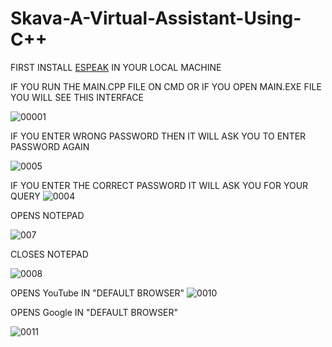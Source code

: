 # Skava-A-Virtual-Assistant-Using-C++
 FIRST INSTALL <a href="https://espeak.sourceforge.net/" target="_blank">ESPEAK</a> IN YOUR LOCAL MACHINE
 
 
IF YOU RUN THE MAIN.CPP FILE ON CMD OR IF YOU OPEN MAIN.EXE FILE YOU WILL SEE THIS INTERFACE
 
 ![00001](https://user-images.githubusercontent.com/96071288/194304068-eef94dc2-f740-4c53-8978-92c927d2b6ef.png)

IF YOU ENTER WRONG PASSWORD THEN IT WILL ASK YOU TO ENTER PASSWORD AGAIN

![0005](https://user-images.githubusercontent.com/96071288/194306933-356eda81-2294-45ca-9989-07bdb83a9998.png)

IF YOU ENTER THE CORRECT PASSWORD IT WILL ASK YOU FOR YOUR QUERY
![0004](https://user-images.githubusercontent.com/96071288/194306079-1e2b0e4d-8c6c-4bf4-a355-7e4fc301252e.png)

OPENS NOTEPAD

![007](https://user-images.githubusercontent.com/96071288/194307801-cb595daf-c4a0-453b-a323-1a6b63df48d6.png)

CLOSES NOTEPAD

![0008](https://user-images.githubusercontent.com/96071288/194309296-d342bbf3-00c7-4134-8988-304276f8806d.png)

OPENS YouTube IN "DEFAULT BROWSER"
![0010](https://user-images.githubusercontent.com/96071288/194310297-5f64bafd-180d-403f-9fec-5553f481e873.png)

OPENS Google IN "DEFAULT BROWSER"

![0011](https://user-images.githubusercontent.com/96071288/194311282-b5fd0580-4296-481a-8e53-2238929d51a6.png)
